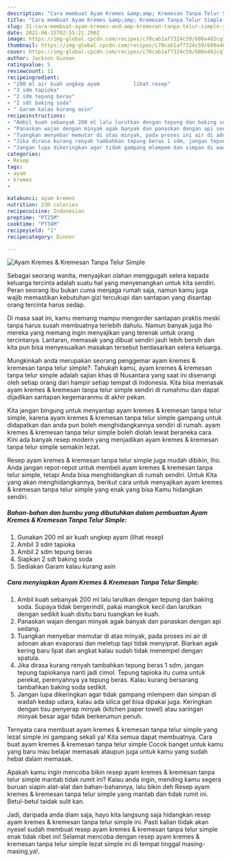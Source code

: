 ```yaml
---
description: "Cara membuat Ayam Kremes &amp;amp; Kremesan Tanpa Telur Simple yang enak dan Mudah Dibuat"
title: "Cara membuat Ayam Kremes &amp;amp; Kremesan Tanpa Telur Simple yang enak dan Mudah Dibuat"
slug: 31-cara-membuat-ayam-kremes-and-amp-kremesan-tanpa-telur-simple-yang-enak-dan-mudah-dibuat
date: 2021-06-15T02:55:21.290Z
image: https://img-global.cpcdn.com/recipes/c70cab1af7324c59/680x482cq70/ayam-kremes-kremesan-tanpa-telur-simple-foto-resep-utama.jpg
thumbnail: https://img-global.cpcdn.com/recipes/c70cab1af7324c59/680x482cq70/ayam-kremes-kremesan-tanpa-telur-simple-foto-resep-utama.jpg
cover: https://img-global.cpcdn.com/recipes/c70cab1af7324c59/680x482cq70/ayam-kremes-kremesan-tanpa-telur-simple-foto-resep-utama.jpg
author: Jackson Guzman
ratingvalue: 5
reviewcount: 11
recipeingredient:
- "200 ml air kuah ungkep ayam           lihat resep"
- "3 sdm tapioka"
- "2 sdm tepung beras"
- "2 sdt baking soda"
- " Garam kalau kurang asin"
recipeinstructions:
- "Ambil kuah sebanyak 200 ml lalu larutkan dengan tepung dan baking soda. Supaya tidak bergerindil, pakai mangkok kecil dan larutkan dengan sedikit kuah disitu baru tuangkan ke kuah."
- "Panaskan wajan dengan minyak agak banyak dan panaskan dengan api sedang."
- "Tuangkan menyebar memutar di atas minyak, pada proses ini air di adonan akan evaporasi dan meletup tapi tidak menyiprat. Biarkan agak kering baru lipat dan angkat kalau sudah tidak menempel dengan spatula."
- "Jika dirasa kurang renyah tambahkan tepung beras 1 sdm, jangan tepung tapiokanya nanti jadi cimol. Tepung tapioka itu cuma untuk perekat, perenyahnya ya tepung beras. Kalau kurang bersarang tambahkan baking soda sedikit."
- "Jangan lupa dikeringkan agar tidak gampang mlempem dan simpan di wadah kedap udara, kalau ada silica gel bisa dipakai juga. Keringkan dengan tisu penyerap minyak (kitchen paper towel) atau saringan minyak besar agar tidak berkerumun penuh."
categories:
- Resep
tags:
- ayam
- kremes
- 

katakunci: ayam kremes  
nutrition: 230 calories
recipecuisine: Indonesian
preptime: "PT25M"
cooktime: "PT34M"
recipeyield: "1"
recipecategory: Dinner

---
```



![Ayam Kremes &amp; Kremesan Tanpa Telur Simple](https://img-global.cpcdn.com/recipes/c70cab1af7324c59/680x482cq70/ayam-kremes-kremesan-tanpa-telur-simple-foto-resep-utama.jpg)

Sebagai seorang wanita, menyajikan olahan menggugah selera kepada keluarga tercinta adalah suatu hal yang menyenangkan untuk kita sendiri. Peran seorang ibu bukan cuma menjaga rumah saja, namun kamu juga wajib memastikan kebutuhan gizi tercukupi dan santapan yang disantap orang tercinta harus sedap.

Di masa  saat ini, kamu memang mampu mengorder santapan praktis meski tanpa harus susah membuatnya terlebih dahulu. Namun banyak juga lho mereka yang memang ingin menyajikan yang terenak untuk orang tercintanya. Lantaran, memasak yang dibuat sendiri jauh lebih bersih dan kita pun bisa menyesuaikan masakan tersebut berdasarkan selera keluarga. 



Mungkinkah anda merupakan seorang penggemar ayam kremes &amp; kremesan tanpa telur simple?. Tahukah kamu, ayam kremes &amp; kremesan tanpa telur simple adalah sajian khas di Nusantara yang saat ini disenangi oleh setiap orang dari hampir setiap tempat di Indonesia. Kita bisa memasak ayam kremes &amp; kremesan tanpa telur simple sendiri di rumahmu dan dapat dijadikan santapan kegemaranmu di akhir pekan.

Kita jangan bingung untuk menyantap ayam kremes &amp; kremesan tanpa telur simple, karena ayam kremes &amp; kremesan tanpa telur simple gampang untuk didapatkan dan anda pun boleh menghidangkannya sendiri di rumah. ayam kremes &amp; kremesan tanpa telur simple boleh diolah lewat beraneka cara. Kini ada banyak resep modern yang menjadikan ayam kremes &amp; kremesan tanpa telur simple semakin lezat.

Resep ayam kremes &amp; kremesan tanpa telur simple juga mudah dibikin, lho. Anda jangan repot-repot untuk membeli ayam kremes &amp; kremesan tanpa telur simple, tetapi Anda bisa menghidangkan di rumah sendiri. Untuk Kita yang akan menghidangkannya, berikut cara untuk menyajikan ayam kremes &amp; kremesan tanpa telur simple yang enak yang bisa Kamu hidangkan sendiri.

<!--inarticleads1-->

##### Bahan-bahan dan bumbu yang dibutuhkan dalam pembuatan Ayam Kremes &amp; Kremesan Tanpa Telur Simple:

1. Gunakan 200 ml air kuah ungkep ayam           (lihat resep)
1. Ambil 3 sdm tapioka
1. Ambil 2 sdm tepung beras
1. Siapkan 2 sdt baking soda
1. Sediakan  Garam kalau kurang asin




<!--inarticleads2-->

##### Cara menyiapkan Ayam Kremes &amp; Kremesan Tanpa Telur Simple:

1. Ambil kuah sebanyak 200 ml lalu larutkan dengan tepung dan baking soda. Supaya tidak bergerindil, pakai mangkok kecil dan larutkan dengan sedikit kuah disitu baru tuangkan ke kuah.
1. Panaskan wajan dengan minyak agak banyak dan panaskan dengan api sedang.
1. Tuangkan menyebar memutar di atas minyak, pada proses ini air di adonan akan evaporasi dan meletup tapi tidak menyiprat. Biarkan agak kering baru lipat dan angkat kalau sudah tidak menempel dengan spatula.
1. Jika dirasa kurang renyah tambahkan tepung beras 1 sdm, jangan tepung tapiokanya nanti jadi cimol. Tepung tapioka itu cuma untuk perekat, perenyahnya ya tepung beras. Kalau kurang bersarang tambahkan baking soda sedikit.
1. Jangan lupa dikeringkan agar tidak gampang mlempem dan simpan di wadah kedap udara, kalau ada silica gel bisa dipakai juga. Keringkan dengan tisu penyerap minyak (kitchen paper towel) atau saringan minyak besar agar tidak berkerumun penuh.




Ternyata cara membuat ayam kremes &amp; kremesan tanpa telur simple yang lezat simple ini gampang sekali ya! Kita semua dapat membuatnya. Cara buat ayam kremes &amp; kremesan tanpa telur simple Cocok banget untuk kamu yang baru mau belajar memasak ataupun juga untuk kamu yang sudah hebat dalam memasak.

Apakah kamu ingin mencoba bikin resep ayam kremes &amp; kremesan tanpa telur simple mantab tidak rumit ini? Kalau anda ingin, mending kamu segera buruan siapin alat-alat dan bahan-bahannya, lalu bikin deh Resep ayam kremes &amp; kremesan tanpa telur simple yang mantab dan tidak rumit ini. Betul-betul taidak sulit kan. 

Jadi, daripada anda diam saja, hayo kita langsung saja hidangkan resep ayam kremes &amp; kremesan tanpa telur simple ini. Pasti kalian tiidak akan nyesel sudah membuat resep ayam kremes &amp; kremesan tanpa telur simple enak tidak ribet ini! Selamat mencoba dengan resep ayam kremes &amp; kremesan tanpa telur simple lezat simple ini di tempat tinggal masing-masing,ya!.

